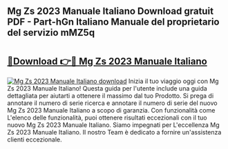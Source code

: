 ## Mg Zs 2023 Manuale Italiano Download gratuit PDF - Part-hGn Italiano Manuale del proprietario del servizio mMZ5q

# <h2><a href="http://df97a8m.blite.top/?on=Mg+Zs+2023+Manuale+Italiano">🔗Download 👉🔴 Mg Zs 2023 Manuale Italiano</a></h2>

[![Mg Zs 2023 Manuale Italiano download](https://i.imgur.com/lujVjoI.png)](http://df97a8m.blite.top/?on=Mg+Zs+2023+Manuale+Italiano)
Inizia il tuo viaggio oggi con Mg Zs 2023 Manuale Italiano! Questa guida per l'utente include una guida dettagliata per aiutarti a ottenere il massimo dal tuo Prodotto. Si prega di annotare il numero di serie ricerca e annotare il numero di serie del nuovo Mg Zs 2023 Manuale Italiano a scopo di garanzia. Con funzionalità come L'elenco delle funzionalità, puoi ottenere risultati eccezionali con il tuo nuovo Mg Zs 2023 Manuale Italiano. Siamo impegnati per L'eccellenza Mg Zs 2023 Manuale Italiano. Il nostro Team è dedicato a fornire un'assistenza clienti eccezionale.

